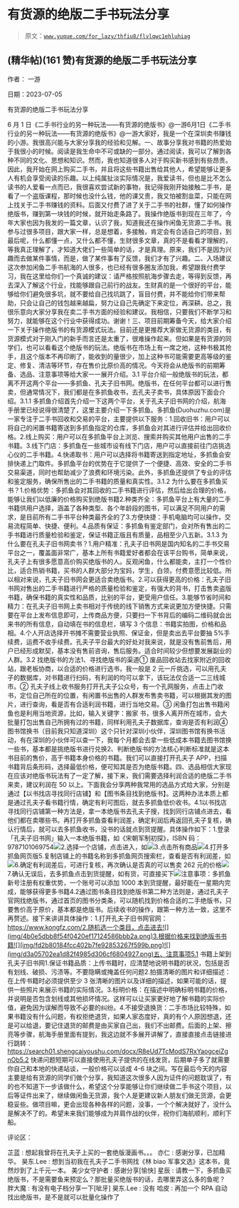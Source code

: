 # 有货源的绝版二手书玩法分享

> 原文：[`www.yuque.com/for_lazy/thfiu8/flvlqwc1ehluhiag`](https://www.yuque.com/for_lazy/thfiu8/flvlqwc1ehluhiag)



## (精华帖)(161 赞)有货源的绝版二手书玩法分享 

作者： 一游 

日期：2023-07-05 

有货源的绝版二手书玩法分享 

6 月 1 日《二手书行业的另一种玩法——有货源的绝版书》@一游6月1日《二手书行业的另一种玩法——有货源的绝版书》@一游大家好，我是一个在深圳卖书赚钱的小游。我很高兴能与大家分享我的经验和见解。一、故事分享我对书籍的热爱始于我很小的时候。阅读是我生命中不可或缺的一部分。通过阅读，我可以了解到各种不同的文化、思想和知识。然而，我也知道很多人对于购买新书感到有些昂贵。因此，我开始在网上购买二手书，并且将这些书籍出售给其他人，希望能够让更多人有机会享受阅读的乐趣。以上纯属扯淡实际情况是，我爱读书，但也是比不怎么读书的人爱看一点而已，我很喜欢尝试新的事物，我记得我刚开始接触二手书，是看了一个盗版课程，那时候也没什么钱，他的课又贵，我又怕被割韭菜，只能在网上找关于二手书赚钱的资料。后面又付费了进了关于二手书的社群，懂了如何操作绝版书，赚到第一块钱的时候，就开始走条路了。我操作绝版书到现在三年了，今年大家也因为我发的一篇文章，认识了我，知道我还在操作闲鱼无货源二手书。我参与过很多项目，跟大家一样，总是想着，多接触，肯定会有合适自己的项目，到最后呢，什么都懂一点，又什么都不懂，生财很多文章，真的不是看看才理解的，等我真正理解了，才知道大佬们一些简单的话，才是真理。原来，我们不是因为兴趣而去做某件事情，而是，做了某件事有了反馈，我们才有了兴趣。二、入场建议这次参加闲鱼二手书航海的人很多，也已经有很多圈友添加我，希望跟我付费学习，我在这里给你们一个真诚的建议：请严格按照航海步骤去走，等得到反馈，再去深入了解这个行业，找能够跟自己前行的战友。生财真的是一个很好的平台，能够给你们避免很多坑，就不要给自己找坑跳了，盲目付费，并不能给你们带来帮助，只会让自己的钱包越来越扁，努力让自己先确定下来定位，再深耕。总之，我很乐意向大家分享我在卖二手书方面的经验和建议。我相信，只要我们不断学习和努力，就能够在这个行业中获得成功。谢谢！三、项目前期筹备今天，给大家介绍一下关于操作绝版书的有货源模式玩法。目前还是更推荐大家做无货源的类目，有货源模式对于刚入门的新手而言还是太重了，很难操作起来。但如果是有货源的同学们，也可以看看这个绝版书的玩法。绝版书在市场上有一席之地，这种书极其抢手，且这个版本不再印刷了，能收到的量很少，加上这种书可能需要更高等级的鉴定、修复、清洁等环节，存在售价比原价高的情况。今天将会从绝版书的前期筹备、选品、注意事项等给大家一一展开介绍。3.1 平台介绍一般绝版书的玩法，都离不开这两个平台——多抓鱼、孔夫子旧书网。绝版书，在任何平台都可以进行售卖，但通常情况下，我们都是在多抓鱼收书，去孔夫子卖书，具体原因下面会介绍。3.1.1 多抓鱼介绍首先介绍一下这两个平台，关于孔夫子旧书网的介绍，航海手册里已经说得很清楚了，这里主要介绍一下多抓鱼。多抓鱼(Duohuzhu.com)是一家专注于二手书回收和交易的平台，主要提供以下服务：1.回收旧书：用户可以将自己的闲置书籍寄送到多抓鱼指定的仓库，多抓鱼会对其进行评估并给出回收价格。2.线上购买：用户可以在多抓鱼平台上浏览、搜索并购买其他用户出售的二手书籍。3.线下门店：多抓鱼在一些城市设有线下门店，用户可以直接前往门店挑选心仪的二手书籍。4.快递取书：用户可以选择将书籍寄送到指定地址，多抓鱼会安排快递上门取件。多抓鱼平台的优势在于它提供了一个便捷、高效、安全的二手书交易渠道，同时也帮助减少了浪费和环境污染。此外，多抓鱼还提供了专业的评估和鉴定服务，确保所售出的二手书籍的质量和真实性。3.1.2 为什么要在多抓鱼买书？1.价格优势：多抓鱼会对其回收的二手书籍进行评估，然后给出合理的价格，能够让我们以低廉的价格购买到绝版书籍2.种类齐全：多抓鱼平台上有大量的二手书籍供用户选择，涵盖了各种类型、各个年龄段的图书，可以满足不同用户的需求，是目前所有二手书平台种类最齐全的了3.方便快捷：手机电脑均可以操作，交易流程简单、快捷、便利。4.品质有保证：多抓鱼有鉴定部门，会对所有售出的二手书籍进行质量检验和鉴定，保证书籍正版且有质量，品相至少八五新。3.1.3 为什么要在孔夫子旧书网卖书？1.用户精准：孔夫子旧书网是国内知名的二手书交易平台之一，覆盖面非常广，基本上所有书籍爱好者都会在该平台购书，简单来说，孔夫子上有很多愿意高价购买绝版书的人。反观闲鱼，什么都能卖，主打一个性价比，适合热销书籍，买书的人群大部分为宝妈，学生，白领，付费意愿比较低。所以相对来说，孔夫子旧书网会更适合卖绝版书。2.可以获得更高的价格：孔夫子旧书网对售出的二手书籍进行严格的质量检验和鉴定，有强大的背书，打击售卖盗版书籍，确保书籍的真实性和品质，比别的平台，更受用户信任。3.能够节省时间和精力：在孔夫子旧书网上卖书相对于传统的线下销售方式来说更加方便快捷。只需要在平台上发布信息即可，上传商品方便，只要扫一下书背后的编码二维码就会出来书的所有信息，自动填在书的信息栏，填写 3 个信息：书籍实拍图，价格和品相。4.个人开店选择开书摊不需要营业执照、保证金，但是卖出去平台要抽 5%手续费，运费不收手续费。孔夫子平台最大的好处对我来说，就是没有售前售后，用户已经形成默契，基本没有售前咨询，售后服务。适合时间较少但想要发展副业的人群。3.2 找绝版书的方法1、寻找绝版书的渠道① 废品回收站去找家附近的回收站，跟老板协商，以合适的价格进行选书，我一般是 2 元一斤挑选，可以用孔夫子的数据库，对书籍进行扫码，有利润的均可以拿下，该玩法仅合适一二三线城市。② 孔夫子线上收书服务打开孔夫子公众号，有一个孔网服务，点击上门收书，定位自己所在的位置，有闲置书出售的人群发布售卖书籍，可以根据其发的图片，进行查询，看是否有合适利润书籍，进行当地交易。③ 闲鱼打包出售书籍闲鱼也是利用当地资源，比如，输入关键字：搬家 书，很多人离开所在城市，会大批量打包出售自己所拥有过的书籍，同样利用孔夫子数据库，查询是否有利润④ 图书馆换书（目前我只知道深圳）这个只针对深圳小伙伴，深圳图书馆有换书活动，有在深圳的小伙伴可以查一下，我每个月都会去拿一些低成本书籍去图书馆换一些书，基本都是挑绝版书进行兑换2、判断绝版书的方法核心判断标准就是这本书目前的售价，高于书籍本身价格的书籍。我们可以直接打开孔夫子 APP，扫描书籍背后条形码，选择最低价格，便可知其是否为绝版书籍。四、选品相信大家现在应该对绝版书玩法有了一定了解，接下来，我们需要选择利润合适的绝版二手书来卖，建议利润在 50 以上。下面我会分享两种我常用的选品方式给大家，分别是通过【以书找店寻找同行店铺】和【图书条目找到绝版书】。这两种办法本质上都是通过孔夫子看书籍行情，确定有利可图后，就去多抓鱼低价收书。4.1以书找店寻找同行店铺第一种方法是，拿一本绝版书去孔夫子搜，找到同行店铺点进去，看他们都在卖哪些书。再打开多抓鱼查看利润差，确定利润后再返回孔夫子复核，确认行情后，就可以去多抓鱼收书，没书的话就点到货提醒。具体操作如下：1.登录「孔夫子旧书网」输入一本绝版书籍，如《宋朝军制初探》，ISBN 码：9787101069754![](img/133a8fa284464fae1a5e0a4dc2817a2a.png)2.选择一个店铺，点击进入，如![](img/11a44b8f61df48c3533ceaf33e1fa069.png)3.点击所有商品![](img/ab7a7e9d2a3f9cbf54c95f89bc01f18b.png)4.打开多抓鱼网页版5.复制店铺上的书籍名称到多抓鱼网页搜索栏，查看是否有利润差，如![](img/476df00c11f382c4f6710c6a94f42970.png)6.确定有利润差后，可进行复核，再次确认是否真的可以售卖 262 元的价格![](img/9f6ea826c6098bd346ef657a58047199.png)7.确认无误后，去多抓鱼点击到货提醒，如有货，可直接买下![](img/a0708d95cd80b448649474e6732bcaae.png)注意事项：多抓鱼新号注册有权重优势，一个账号可以添加 1000 本到货提醒，最好能在一星期内完成，能够获得更多书籍4.2通过图书条目找到绝版书第二种方法则是，通过孔夫子官网找绝版书，通过首页的图书分类条，可以随机找到价格合适的二手绝版书，只要售价高于原价，基本都是绝版书。后续收书的操作，跟第一种方法一致，这里不再赘述。接下来讲讲具体操作：1.打开孔夫子旧书网官网：https://www.kongfz.com/2.随机选一个类目，点击进去![](img/4b0e5dbb8f54f0420ef17124586bbb2a.png)3.根据价格来找到绝版书书籍![](img/fd2b80184fcc402b7fe92853267f599b.png)![](img/d3a05702ea1d82f4985d306cf6804927.png)五、注意事项5.1 书籍上架到孔夫子旧书网1.保证书籍品质：上传书籍时，应清楚地说明书籍的状况，包括是否有划线、破损、污渍等。不要隐瞒或掩盖任何问题2.拍摄清晰的图片和详细描述：在上传书籍时必须提供至少 3 张清晰的图片以及详细的描述，如果可能的话，提供一些照片来展示书籍的实际情况。3.标明价格：在描述中明确标明书籍的价格，并说明是否包含划线或其他损坏情况。这样可以让买家更好地了解书籍的实际价值，避免因为误解而导致不必要的纠纷。4.不接受退换货：二手市场比较特殊，如果书籍没有什么问题，有权拒绝退货，如果人家态度好，真的有个人原因想退，还是可以给退，要记住退货的邮费是由买家自己出，我们不出邮费。后面的上架、擦亮等步骤，航海手册里面有提到，我这边就不多展开讲解了，直接直接点击链接进行跳转：https://search01.shengcaiyoushu.com/docx/R8eUd7TcModS7RxYaogceiZgnOb5.2 快递问题短期可以直接使用孔夫子提供的在线发货，后期单子多了就需要你自己和本地的快递站谈，一般价格可以谈成 4-6 块之间。写在最后今天的内容主要是给有货源的同学们做个分享，我知道这次很多人因为证件的问题耽误了，有的也不知道下一步该做什么，希望这个分享能够让你们继续做二手书这个项目，以后等证件出来了，继续做闲鱼无货源，我个人是更建议新人朋友们做无货源，会更稳妥些。做项目嘛，更会出现各种各样的问题，没事，一个个解决就好了，没什么是解决不了的。希望未来我们能够成为并肩作战的伙伴，祝你们海航顺利，顺利下船。  

评论区： 

芷蓝 : 想起我曾将在孔夫子上买的一套绝版漫画书。。。 亦仁 : 感谢分享，已加精华。 昊东.Lee : 想到当初我在孔夫子二手书网找《林 biao 军事文选》这本书，竟然炒到了上千元一本。 美少女守护者 : 感谢分享[愉快] 星辰 : 请教一下，多抓鱼买绝版书，不是需要鱼来预定么？那批量买绝版书的话，去哪里弄这么多的鱼呢？ 胖大魔 : 有没有电子档分享一下[呲牙] 昊东.Lee : 没有 哈皮 : 再加一个 RPA 自动找出绝版书，是不是就可以批量化操作了